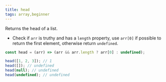```yaml
---
title: head
tags: array,beginner
---
```


Returns the head of a list.

- Check if `arr` is truthy and has a `length` property, use `arr[0]` if possible to return the first element, otherwise return `undefined`.

```js
const head = (arr) => (arr && arr.length ? arr[0] : undefined);
```

```js
head([1, 2, 3]); // 1
head([]); // undefined
head(null); // undefined
head(undefined); // undefined
```

